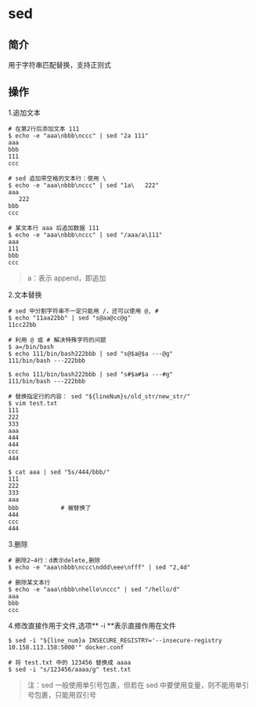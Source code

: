 # sed
## 简介
用于字符串匹配替换，支持正则式

## 操作
1.追加文本

```
# 在第2行后添加文本 111
$ echo -e "aaa\nbbb\nccc" | sed "2a 111"
aaa
bbb
111
ccc

# sed 追加带空格的文本行：使用 \
$ echo -e "aaa\nbbb\nccc" | sed "1a\   222"
aaa
   222
bbb
ccc

# 某文本行 aaa 后追加数据 111
$ echo -e "aaa\nbbb\nccc" | sed "/aaa/a\111"
aaa
111
bbb
ccc
```

> a：表示 append，即追加

2.文本替换

```
# sed 中分割字符串不一定只能用 /，还可以使用 @, #
$ echo "11aa22bb" | sed "s@aa@cc@g"
11cc22bb

# 利用 @ 或 # 解决特殊字符的问题
$ a=/bin/bash
$ echo 111/bin/bash222bbb | sed "s@$a@$a ---@g"
111/bin/bash ---222bbb

$ echo 111/bin/bash222bbb | sed "s#$a#$a ---#g"
111/bin/bash ---222bbb

# 替换指定行的内容： sed "${lineNum}s/old_str/new_str/"
$ vim test.txt
111
222
333
aaa
444
444
ccc
444

$ cat aaa | sed "5s/444/bbb/"
111
222
333
aaa
bbb            # 被替换了
444
ccc
444
```

3.删除

```
# 删除2~4行：d表示delete,删除
$ echo -e "aaa\nbbb\nccc\nddd\eee\nfff" | sed "2,4d"

# 删除某文本行
$ echo -e "aaa\nbbb\nhello\nccc" | sed "/hello/d"
aaa
bbb
ccc
```

4.修改直接作用于文件,选项** -i **表示直接作用在文件

```
$ sed -i "${line_num}a INSECURE_REGISTRY='--insecure-registry 10.158.113.158:5000'" docker.conf

# 将 test.txt 中的 123456 替换成 aaaa
$ sed -i "s/123456/aaaa/g" test.txt
```

> 注：sed 一般使用单引号包裹，但若在 sed 中要使用变量，则不能用单引号包裹，只能用双引号